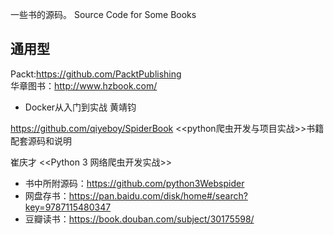 一些书的源码。
Source Code for Some Books
## 通用型
Packt:https://github.com/PacktPublishing  
华章图书：http://www.hzbook.com/  
- Docker从入门到实战 黄靖钧

https://github.com/qiyeboy/SpiderBook <<python爬虫开发与项目实战>>书籍配套源码和说明


崔庆才 <<Python 3 网络爬虫开发实战>>
* 书中所附源码：https://github.com/python3Webspider
* 网盘存书：https://pan.baidu.com/disk/home#/search?key=9787115480347
* 豆瓣读书：https://book.douban.com/subject/30175598/
